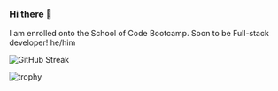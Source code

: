 ### Hi there 👋

I am enrolled onto the School of Code Bootcamp.
Soon to be Full-stack developer!
he/him


![GitHub Streak](https://github-readme-streak-stats.herokuapp.com/?user=georgeussher)

![trophy](https://github-profile-trophy.vercel.app/?username=georgeussher)

<!--
**georgeussher/georgeussher** is a ✨ _special_ ✨ repository because its `README.md` (this file) appears on your GitHub profile.

Here are some ideas to get you started:

- 🔭 I’m currently working on ...
- 🌱 I’m currently learning ...
- 👯 I’m looking to collaborate on ...
- 🤔 I’m looking for help with ...
- 💬 Ask me about ...
- 📫 How to reach me: ...
- 😄 Pronouns: ...
- ⚡ Fun fact: ...
-->
